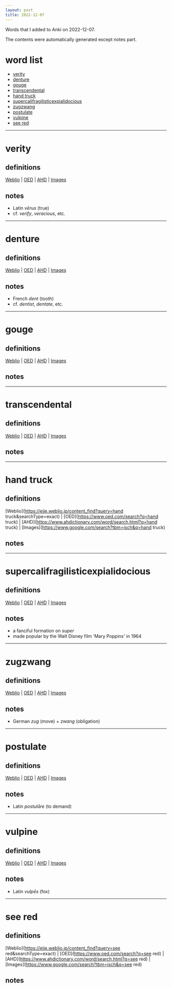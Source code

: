 ```yaml
---
layout: post
title: 2022-12-07
---
```


Words that I added to Anki on 2022-12-07.

The contents were automatically generated except notes part.
# word list
- [verity](#verity)
- [denture](#denture)
- [gouge](#gouge)
- [transcendental](#transcendental)
- [hand truck](#hand-truck)
- [supercalifragilisticexpialidocious](#supercalifragilisticexpialidocious)
- [zugzwang](#zugzwang)
- [postulate](#postulate)
- [vulpine](#vulpine)
- [see red](#see-red)

---

# verity
## definitions
[Weblio](https://ejje.weblio.jp/content_find?query=verity&searchType=exact)
|
[OED](https://www.oed.com/search?q=verity)
|
[AHD](https://www.ahdictionary.com/word/search.html?q=verity)
|
[Images](https://www.google.com/search?tbm=isch&q=verity)

## notes
- Latin *vērus* (true)
- cf. *verify*, *veracious*, etc.

---

# denture
## definitions
[Weblio](https://ejje.weblio.jp/content_find?query=denture&searchType=exact)
|
[OED](https://www.oed.com/search?q=denture)
|
[AHD](https://www.ahdictionary.com/word/search.html?q=denture)
|
[Images](https://www.google.com/search?tbm=isch&q=denture)

## notes
- French *dent* (tooth)
- cf. *dentist*, *dentate*, etc.

---

# gouge
## definitions
[Weblio](https://ejje.weblio.jp/content_find?query=gouge&searchType=exact)
|
[OED](https://www.oed.com/search?q=gouge)
|
[AHD](https://www.ahdictionary.com/word/search.html?q=gouge)
|
[Images](https://www.google.com/search?tbm=isch&q=gouge)

## notes

---

# transcendental
## definitions
[Weblio](https://ejje.weblio.jp/content_find?query=transcendental&searchType=exact)
|
[OED](https://www.oed.com/search?q=transcendental)
|
[AHD](https://www.ahdictionary.com/word/search.html?q=transcendental)
|
[Images](https://www.google.com/search?tbm=isch&q=transcendental)

## notes

---

# hand truck
## definitions
[Weblio](https://ejje.weblio.jp/content_find?query=hand truck&searchType=exact)
|
[OED](https://www.oed.com/search?q=hand truck)
|
[AHD](https://www.ahdictionary.com/word/search.html?q=hand truck)
|
[Images](https://www.google.com/search?tbm=isch&q=hand truck)

## notes

---

# supercalifragilisticexpialidocious
## definitions
[Weblio](https://ejje.weblio.jp/content_find?query=supercalifragilisticexpialidocious&searchType=exact)
|
[OED](https://www.oed.com/search?q=supercalifragilisticexpialidocious)
|
[AHD](https://www.ahdictionary.com/word/search.html?q=supercalifragilisticexpialidocious)
|
[Images](https://www.google.com/search?tbm=isch&q=supercalifragilisticexpialidocious)

## notes
- a fanciful formation on *super*
- made popular by the Walt Disney film 'Mary Poppins' in 1964

---

# zugzwang
## definitions
[Weblio](https://ejje.weblio.jp/content_find?query=zugzwang&searchType=exact)
|
[OED](https://www.oed.com/search?q=zugzwang)
|
[AHD](https://www.ahdictionary.com/word/search.html?q=zugzwang)
|
[Images](https://www.google.com/search?tbm=isch&q=zugzwang)

## notes
- German *zug* (move) + *zwang* (obligation)

---

# postulate
## definitions
[Weblio](https://ejje.weblio.jp/content_find?query=postulate&searchType=exact)
|
[OED](https://www.oed.com/search?q=postulate)
|
[AHD](https://www.ahdictionary.com/word/search.html?q=postulate)
|
[Images](https://www.google.com/search?tbm=isch&q=postulate)

## notes
- Latin *postulāre* (to demand)

---

# vulpine
## definitions
[Weblio](https://ejje.weblio.jp/content_find?query=vulpine&searchType=exact)
|
[OED](https://www.oed.com/search?q=vulpine)
|
[AHD](https://www.ahdictionary.com/word/search.html?q=vulpine)
|
[Images](https://www.google.com/search?tbm=isch&q=vulpine)

## notes
- Latin *vulpēs* (fox)

---

# see red
## definitions
[Weblio](https://ejje.weblio.jp/content_find?query=see red&searchType=exact)
|
[OED](https://www.oed.com/search?q=see red)
|
[AHD](https://www.ahdictionary.com/word/search.html?q=see red)
|
[Images](https://www.google.com/search?tbm=isch&q=see red)

## notes

